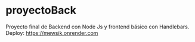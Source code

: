 # proyectoBack
Proyecto final de Backend con Node Js y frontend básico con Handlebars.
Deploy:
https://mewsik.onrender.com

